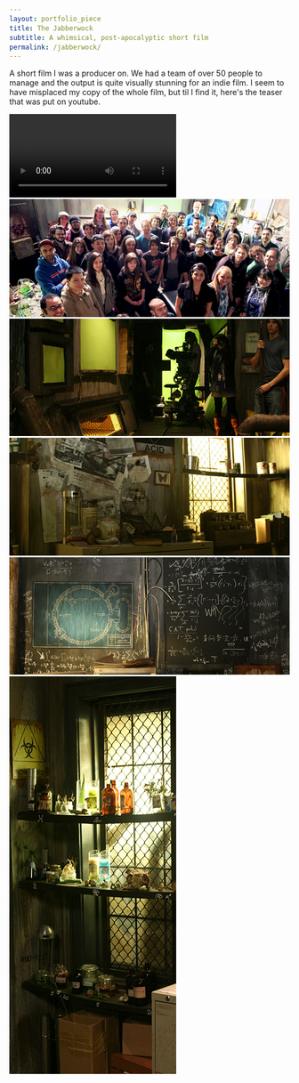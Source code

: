 ```yaml
---
layout: portfolio_piece
title: The Jabberwock
subtitle: A whimsical, post-apocalyptic short film
permalink: /jabberwock/
---
```



<p class="justify">A short film I was a producer on. We had a team of over 50 people to manage and the output is quite visually stunning for an indie film. I seem to have misplaced my copy of the whole film, but til I find it, here's the teaser that was put on youtube.</p>

<video controls>
  <source src="/media/Jabberwock/jabberwock_teaser.mp4" type="video/mp4">
Your browser does not support the video tag.
</video>

<img class="port-img img-full" src="/media/Jabberwock/IMG_0844.jpg">
<img class="port-img img-full" src="/media/Jabberwock/Jabberwocky%20174.JPG">
<img class="port-img img-full" src="/media/Jabberwock/Jabberwocky%20073.JPG">
<img class="port-img img-full" src="/media/Jabberwock/Jabberwocky%20068.JPG">
<img class="port-img img-half" src="/media/Jabberwock/Jabberwocky%20214.JPG">
